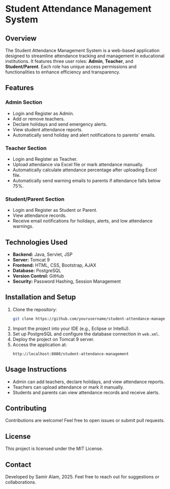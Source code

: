 # Student Attendance Management System

## Overview
The Student Attendance Management System is a web-based application designed to streamline attendance tracking and management in educational institutions. It features three user roles: **Admin**, **Teacher**, and **Student/Parent**. Each role has unique access permissions and functionalities to enhance efficiency and transparency.

## Features
### Admin Section
- Login and Register as Admin.
- Add or remove teachers.
- Declare holidays and send emergency alerts.
- View student attendance reports.
- Automatically send holiday and alert notifications to parents' emails.

### Teacher Section
- Login and Register as Teacher.
- Upload attendance via Excel file or mark attendance manually.
- Automatically calculate attendance percentage after uploading Excel file.
- Automatically send warning emails to parents if attendance falls below 75%.

### Student/Parent Section
- Login and Register as Student or Parent.
- View attendance records.
- Receive email notifications for holidays, alerts, and low attendance warnings.

## Technologies Used
- **Backend:** Java, Servlet, JSP
- **Server:** Tomcat 9
- **Frontend:** HTML, CSS, Bootstrap, AJAX
- **Database:** PostgreSQL
- **Version Control:** GitHub
- **Security:** Password Hashing, Session Management

## Installation and Setup
1. Clone the repository:
   ```bash
   git clone https://github.com/yourusername/student-attendance-management.git
   ```
2. Import the project into your IDE (e.g., Eclipse or IntelliJ).
3. Set up PostgreSQL and configure the database connection in `web.xml`.
4. Deploy the project on Tomcat 9 server.
5. Access the application at:
   ```
   http://localhost:8080/student-attendance-management
   ```

## Usage Instructions
- Admin can add teachers, declare holidays, and view attendance reports.
- Teachers can upload attendance or mark it manually.
- Students and parents can view attendance records and receive alerts.

## Contributing
Contributions are welcome! Feel free to open issues or submit pull requests.

## License
This project is licensed under the MIT License.

## Contact
Developed by Samir Alam, 2025.
Feel free to reach out for suggestions or collaborations.
